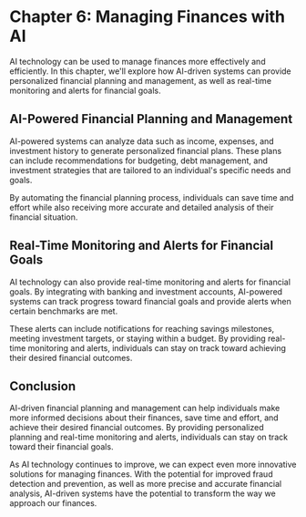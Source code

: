Chapter 6: Managing Finances with AI
====================================

AI technology can be used to manage finances more effectively and efficiently. In this chapter, we'll explore how AI-driven systems can provide personalized financial planning and management, as well as real-time monitoring and alerts for financial goals.

AI-Powered Financial Planning and Management
--------------------------------------------

AI-powered systems can analyze data such as income, expenses, and investment history to generate personalized financial plans. These plans can include recommendations for budgeting, debt management, and investment strategies that are tailored to an individual's specific needs and goals.

By automating the financial planning process, individuals can save time and effort while also receiving more accurate and detailed analysis of their financial situation.

Real-Time Monitoring and Alerts for Financial Goals
---------------------------------------------------

AI technology can also provide real-time monitoring and alerts for financial goals. By integrating with banking and investment accounts, AI-powered systems can track progress toward financial goals and provide alerts when certain benchmarks are met.

These alerts can include notifications for reaching savings milestones, meeting investment targets, or staying within a budget. By providing real-time monitoring and alerts, individuals can stay on track toward achieving their desired financial outcomes.

Conclusion
----------

AI-driven financial planning and management can help individuals make more informed decisions about their finances, save time and effort, and achieve their desired financial outcomes. By providing personalized planning and real-time monitoring and alerts, individuals can stay on track toward their financial goals.

As AI technology continues to improve, we can expect even more innovative solutions for managing finances. With the potential for improved fraud detection and prevention, as well as more precise and accurate financial analysis, AI-driven systems have the potential to transform the way we approach our finances.
